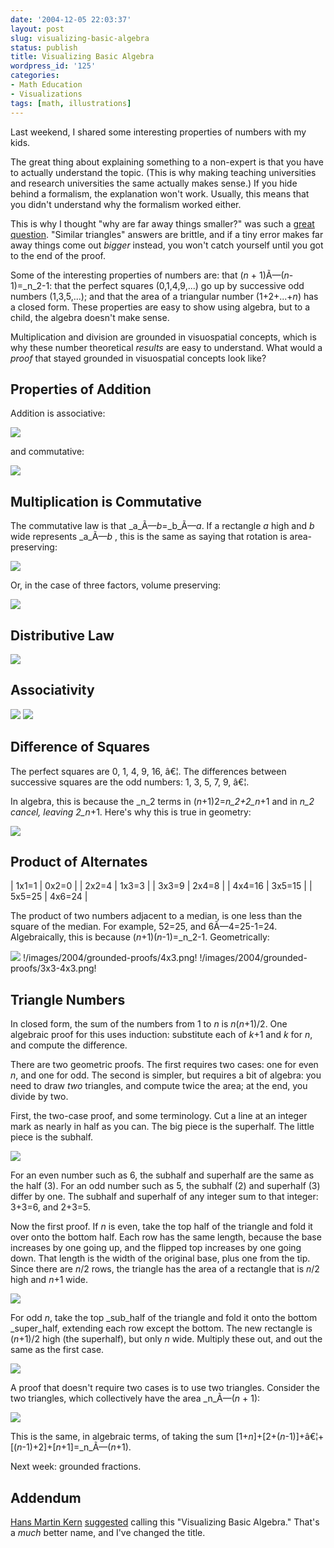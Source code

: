 ```yaml
---
date: '2004-12-05 22:03:37'
layout: post
slug: visualizing-basic-algebra
status: publish
title: Visualizing Basic Algebra
wordpress_id: '125'
categories:
- Math Education
- Visualizations
tags: [math, illustrations]
---
```


Last weekend, I shared some interesting properties of numbers with my kids.

The great thing about explaining something to a non-expert is that you have to actually understand the topic.  (This is why making teaching universities and research universities the same actually makes sense.)  If you hide behind a formalism, the explanation won't work.  Usually, this means that you didn't understand why the formalism worked either.

This is why I thought "why are far away things smaller?" was such a [great question](/archives/2003/07/hard-questions).  "Similar triangles" answers are brittle, and if a tiny error makes far away things come out _bigger_ instead, you won't catch yourself until you got to the end of the proof.

Some of the interesting properties of numbers are: that (_n_ + 1)Ã—(_n_-1)=_n_2-1: that the perfect squares (0,1,4,9,...) go up by successive odd numbers (1,3,5,...); and that the area of a triangular number (1+2+...+_n_) has a closed form.  These properties are easy to show using algebra, but to a child, the algebra doesn't make sense.

Multiplication and division are grounded in visuospatial concepts, which is why these number theoretical _results_ are easy to understand.  What would a _proof_ that stayed grounded in visuospatial concepts look like?

## Properties of Addition

Addition is associative:

![](/images/2004/grounded-proofs/line-assoc.png)

and commutative:

![](/images/2004/grounded-proofs/line-commute.png)

## Multiplication is Commutative

The commutative law is that _a_Ã—_b_=_b_Ã—_a_.  If a rectangle _a_ high and _b_ wide represents _a_Ã—_b_ , this is the same as saying that rotation is area-preserving:

![](/images/2004/grounded-proofs/ab=ba.png)

Or, in the case of three factors, volume preserving:

![](/images/2004/grounded-proofs/abc=bca.png)

## Distributive Law

![](/images/2004/grounded-proofs/ab+ac.png)

## Associativity

![](/images/2004/grounded-proofs/3d-assoc1.png)
![](/images/2004/grounded-proofs/3d-assoc2.png)

## Difference of Squares

The perfect squares are 0, 1, 4, 9, 16, â€¦.  The differences between successive squares are the odd numbers: 1, 3, 5, 7, 9, â€¦.

In algebra, this is because the _n_2 terms in (_n_+1)2=_n_2+2_n_+1 and in _n_2 cancel, leaving 2_n_+1. Here's why this is true in geometry:

![](/images/2004/grounded-proofs/(n+1)^2.png)

## Product of Alternates

| 1x1=1  | 0x2=0  |
| 2x2=4  | 1x3=3  |
| 3x3=9  | 2x4=8  |
| 4x4=16 | 3x5=15 |
| 5x5=25 | 4x6=24 |

The product of two numbers adjacent to a median, is one less than the square of the median.  For example, 52=25, and 6Ã—4=25-1=24.  Algebraically, this is because (_n_+1)(_n_-1)=_n_2-1.  Geometrically:

![](/images/2004/grounded-proofs/4x4.png) !/images/2004/grounded-proofs/4x3.png! !/images/2004/grounded-proofs/3x3-4x3.png!

## Triangle Numbers

In closed form, the sum of the numbers from 1 to _n_ is _n_(_n_+1)/2.  One algebraic proof for this uses induction: substitute each of _k_+1 and _k_ for _n_, and compute the difference.

There are two geometric proofs.  The first requires two cases: one for even _n_, and one for odd.  The second is simpler, but requires a bit of algebra: you need to draw _two_ triangles, and compute twice the area; at the end, you divide by two.

First, the two-case proof, and some terminology.  Cut a line at an integer mark as nearly in half as you can.  The big piece is the superhalf.  The little piece is the subhalf.

![](/images/2004/grounded-proofs/subhalf.png)

For an even number such as 6, the subhalf and superhalf are the same as the half (3).  For an odd number such as 5, the subhalf (2) and superhalf (3) differ by one.  The subhalf and superhalf of any integer sum to that integer: 3+3=6, and 2+3=5.

Now the first proof. If _n_ is even, take the top half of the triangle and fold it over onto the bottom half.  Each row has the same length, because the base increases by one going up, and the flipped top increases by one going down.  That length is the width of the original base, plus one from the tip.  Since there are _n_/2 rows, the triangle has the area of a rectangle that is _n_/2 high and _n_+1 wide.

![](/images/2004/grounded-proofs/1..n-even.png)

For odd _n_, take the top _sub_half of the triangle and fold it onto the bottom _super_half, extending each row except the bottom.  The new rectangle is (_n_+1)/2 high (the superhalf), but only _n_ wide.  Multiply these out, and out the same as the first case.

![](/images/2004/grounded-proofs/1..n-odd.png)

A proof that doesn't require two cases is to use two triangles.  Consider the two triangles, which collectively have the area _n_Ã—(_n_ + 1):

![](/images/2004/grounded-proofs/n(n+1).png)

This is the same, in algebraic terms, of taking the sum [1+_n_]+[2+(_n_-1)]+â€¦+[(_n_-1)+2]+[_n_+1]=_n_Ã—(_n_+1).

Next week: grounded fractions.

## Addendum

[Hans Martin Kern](http://www.extragroup.de/weblog/hmk/) [suggested](http://www.extragroup.de/weblog/hmk/archives/001484.html) calling this "Visualizing Basic Algebra."  That's a _much_ better name, and I've changed the title.
